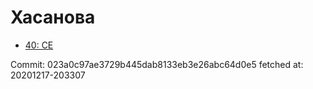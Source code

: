 # Хасанова
- [40: CE](40.md)

Commit: 023a0c97ae3729b445dab8133eb3e26abc64d0e5
 fetched at: 20201217-203307

